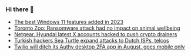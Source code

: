 ### Hi there 👋

<!--START_SECTION:feed-->
* [The best Windows 11 features added in 2023](https://www.bleepingcomputer.com/news/microsoft/the-best-windows-11-features-added-in-2023/)
* [Toronto Zoo: Ransomware attack had no impact on animal wellbeing](https://www.bleepingcomputer.com/news/security/toronto-zoo-ransomware-attack-had-no-impact-on-animal-wellbeing/)
* [Netgear, Hyundai latest X accounts hacked to push crypto drainers](https://www.bleepingcomputer.com/news/security/netgear-hyundai-latest-x-accounts-hacked-to-push-crypto-drainers/)
* [Turkish hackers Sea Turtle expand attacks to Dutch ISPs, telcos](https://www.bleepingcomputer.com/news/security/turkish-hackers-sea-turtle-expand-attacks-to-dutch-isps-telcos/)
* [Twilio will ditch its Authy desktop 2FA app in August, goes mobile only](https://www.bleepingcomputer.com/news/security/twilio-will-ditch-its-authy-desktop-2fa-app-in-august-goes-mobile-only/)
<!--END_SECTION:feed-->

<!--
**frankenk/frankenk** is a ✨ _special_ ✨ repository because its `README.md` (this file) appears on your GitHub profile.

Here are some ideas to get you started:

- 🔭 I’m currently working on ...
- 🌱 I’m currently learning ...
- 👯 I’m looking to collaborate on ...
- 🤔 I’m looking for help with ...
- 💬 Ask me about ...
- 📫 How to reach me: ...
- 😄 Pronouns: ...
- ⚡ Fun fact: ...
-->



